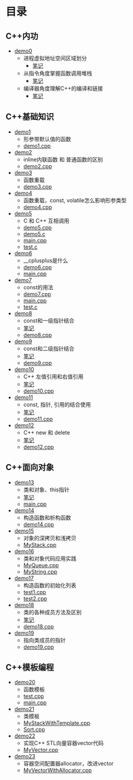 
# 目录
## C++内功
- [demo0](demo0)
    - 进程虚拟地址空间区域划分      
        - [笔记](demo0/note1.md)
    - 从指令角度掌握函数调用堆栈    
        - [笔记](demo0/note2.md)
    - 编译器角度理解C++的编译和链接 
        - [笔记](demo0/note3.md)
    
## C++基础知识
- [demo1](demo1)
    - 形参带默认值的函数
    - [demo1.cpp](demo1/demo1.cpp)
- [demo2](demo2)
    - inline内联函数 和 普通函数的区别
    - [demo2.cpp](demo2/demo2.cpp)
- [demo3](demo3)
    - 函数重载
    - [demo3.cpp](demo3/demo3.cpp)
- [demo4](demo4)
    - 函数重载，const, volatile怎么影响形参类型
    - [demo4.cpp](demo4/demo4.cpp)
- [demo5](demo5)
    - C 和 C++ 互相调用
    - [demo5.cpp](demo5/demo5.cpp)
    - [demo5.c](demo5/demo5.c)
    - [main.cpp](demo5/main.cpp)
    - [test.c](demo5/test.c)
- [demo6](demo6)
    - __cplusplus是什么
    - [demo6.cpp](demo6/demo6.cpp)
    - [main.cpp](demo6/main.cpp)
- [demo7](demo7)
    - const的用法
    - [demo7.cpp](demo7/demo7.cpp)
    - [main.cpp](demo7/main.cpp)
    - [test.c](demo7/test.c)
- [demo8](demo8)
    - const和一级指针结合   
    - [笔记](demo8/readme.md)
    - [demo8.cpp](demo8/demo8.cpp)
- [demo9](demo9)
    - const和二级指针结合   
    - [笔记](demo9/readme.md)
    - [demo9.cpp](demo9/demo9.cpp)
- [demo10](demo10)
    - C++ 左值引用和右值引用 
    - [笔记](demo10/readme.md)
    - [demo10.cpp](demo10/demo10.cpp)
- [demo11](demo11)
    - const, 指针, 引用的结合使用 
    - [笔记](demo11/readme.md)
    - [demo11.cpp](demo11/demo11.cpp)
- [demo12](demo12)
    - C++ new 和 delete 
    - [笔记](demo12/readme.md)
    - [demo12.cpp](demo12/demo12.cpp)

## C++面向对象
- [demo13](demo13)
    - 类和对象、this指针 
    - [笔记](demo13/readme.md)
    - [main.cpp](demo13/main.cpp)
- [demo14](demo14)
    - 构造函数和析构函数
    - [demo14.cpp](demo14/demo14.cpp)
- [demo15](demo15)
    - 对象的深拷贝和浅拷贝
    - [MyStack.cpp](demo15/MyStack.cpp)
- [demo16](demo16)
    - 类和对象代码应用实践
    - [MyQueue.cpp](demo16/MyQueue.cpp)
    - [MyString.cpp](demo16/MyString.cpp)
- [demo17](demo17)
    - 构造函数的初始化列表
    - [test1.cpp](demo17/test1.cpp)
    - [test2.cpp](demo17/test2.cpp)
- [demo18](demo18)
    - 类的各种成员方法及区别 
    - [笔记](demo18/readme.md)
    - [demo18.cpp](demo18/demo18.cpp)
- [demo19](demo19)
    - 指向类成员的指针
    - [demo19.cpp](demo19/demo19.cpp)

## C++模板编程
- [demo20](demo20)
    - 函数模板
    - [test.cpp](demo20/test.cpp)
    - [main.cpp](demo20/main.cpp)
- [demo21](demo21)
    - 类模板 
    - [MyStackWithTemplate.cpp](demo21/MyStackWithTemplate.cpp)
    - [Sort.cpp](demo21/Sort.cpp)
- [demo22](demo22)
    - 实现C++ STL向量容器vector代码 
    - [MyVector.cpp](demo22/MyVector.cpp)
- [demo23](demo23)
    - 容器空间配置器allocator，改进vector 
    - [MyVectorWithAllocator.cpp](demo23/MyVectorWithAllocator.cpp)
